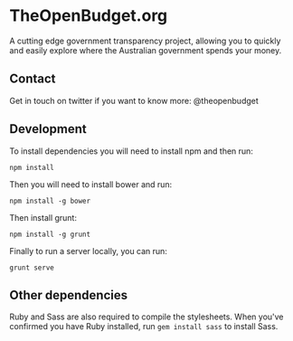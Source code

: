 # TheOpenBudget.org

A cutting edge government transparency project, allowing you to quickly and easily explore where the Australian government spends your money.

## Contact

Get in touch on twitter if you want to know more: @theopenbudget

## Development

To install dependencies you will need to install npm and then run:
    
```shell
npm install
```

Then you will need to install bower and run:

```shell
npm install -g bower
```
Then install grunt:
```shell
npm install -g grunt
```

Finally to run a server locally, you can run:

```shell
grunt serve
```

## Other dependencies

Ruby and Sass are also required to compile the stylesheets. When you've confirmed you have Ruby installed, run `gem install sass` to install Sass.
